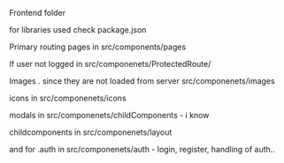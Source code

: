 Frontend folder

for libraries used check package.json

Primary routing pages in src/components/pages

If user not logged in src/componenets/ProtectedRoute/

Images . since they are not loaded from server  src/componenets/images

icons in src/componenets/icons

modals in src/componenets/childComponents - i know

childcomponents in src/componenets/layout

and for .auth in src/componenets/auth - login, register, handling of auth..


